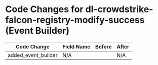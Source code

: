# Code Changes for dl-crowdstrike-falcon-registry-modify-success (Event Builder)

| Code Change | Field Name | Before | After |
|-------------|------------|--------|-------|
| added_event_builder | N/A |  | N/A |